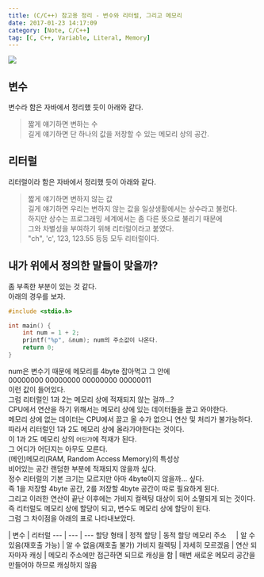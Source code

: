 ```yaml
---
title: (C/C++) 참고용 정리 - 변수와 리터럴, 그리고 메모리
date: 2017-01-23 14:17:09
category: [Note, C/C++]
tag: [C, C++, Variable, Literal, Memory]
---
```

![](thumb.png)  
## 변수  
변수라 함은 자바에서 정리했 듯이 아래와 같다.  
> 짧게 얘기하면 변하는 수  
길게 얘기하면 단 하나의 값을 저장할 수 있는 메모리 상의 공간.

## 리터럴  
리터럴이라 함은 자바에서 정리했 듯이 아래와 같다.  
> 짧게 얘기하면 변하지 않는 값  
  길게 얘기하면 우리는 변하지 않는 값을 일상생활에서는 상수라고 불렀다.  
  하지만 상수는 프로그래밍 세계에서는 좀 다른 뜻으로 불리기 때문에  
  그와 차별성을 부여하기 위해 리터럴이라고 붙였다.  
  "ch", 'c', 123, 123.55 등등 모두 리터럴이다.  
  
## 내가 위에서 정의한 말들이 맞을까?  
좀 부족한 부분이 있는 것 같다.  
아래의 경우를 보자.  
```c
#include <stdio.h>

int main() {
    int num = 1 + 2;
    printf("%p", &num); num의 주소값이 나온다.
    return 0;
}
```

num은 변수기 때문에 메모리를 4byte 잡아먹고 그 안에  
00000000 00000000 00000000 00000011  
이런 값이 들어있다.  
그럼 리터럴인 1과 2는 메모리 상에 적재되지 않는 걸까...?  
CPU에서 연산을 하기 위해서는 메모리 상에 있는 데이터들을 끌고 와야한다.  
메모리 상에 없는 데이터는 CPU에서 끌고 올 수가 없으니 연산 및 처리가 불가능하다.  
따라서 리터럴인 1과 2도 메모리 상에 올라가야한다는 것이다.  
이 1과 2도 메모리 상의 `어딘가`에 적재가 된다.  
그 어디가 어딘지는 아무도 모른다.  
(메인)메모리(RAM, Random Access Memory)의 특성상  
비어있는 공간 랜덤한 부분에 적재되지 않을까 싶다.  
정수 리터럴의 기본 크기는 모르지만 아마 4byte이지 않을까... 싶다.  
즉 1을 저장할 4byte 공간, 2를 저장할 4byte 공간이 따로 필요하게 된다.  
그리고 이러한 연산이 끝난 이후에는 가비지 컬렉팅 대상이 되어 소멸되게 되는 것이다.  
즉 리터럴도 메모리 상에 할당이 되고, 변수도 메모리 상에 할당이 된다.  
그럼 그 차이점을 아래의 표로 나타내보았다.

 | 변수 | 리터럴
--- | --- | ---
할당 형태 | 정적 할당 | 동적 할당
메모리 주소&nbsp;&nbsp;&nbsp;&nbsp; | 알 수 있음(재호출 가능) | 알 수 없음(재호출 불가)
가비지 컬렉팅 | 자세히 모르겠음 | 연산 되자마자
캐싱 | 메모리 주소에만 접근하면 되므로 캐싱을 함 | 매번 새로운 메모리 공간을 만들어야 하므로 캐싱하지 않음